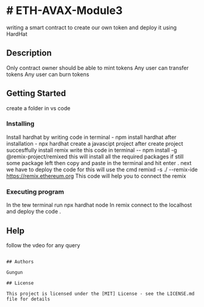 # # ETH-AVAX-Module3

writing a smart contract to create our own token and deploy it using HardHat 

## Description

Only contract owner should be able to mint tokens
Any user can transfer tokens
Any user can burn tokens


## Getting Started

create  a folder in vs code 
### Installing
Install hardhat by writing code in terminal -
 npm install hardhat
 after installation - npx hardhat create a javascipt project 
  after create project  succesffully install remix 
  write this code in terminal -- 
  npm install -g @remix-project/remixed 
  this will install all the required packages if still some package left then copy and paste in the terminal and hit enter .
  next we have to deploy the code for this will use the cmd 
  remixd -s ./ --remix-ide https://remix.ethereum.org
  This code will help you to connect the remix 


### Executing program

In the tew terminal run npx hardhat node
In remix connect to the localhost and deploy the code .

## Help

follow the vdeo for  any query
```

## Authors

Gungun

## License

This project is licensed under the [MIT] License - see the LICENSE.md file for details
